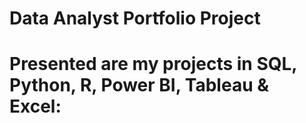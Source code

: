 # Data Analyst Portfolio Project
# Presented are my projects in SQL, Python, R, Power BI, Tableau & Excel:
